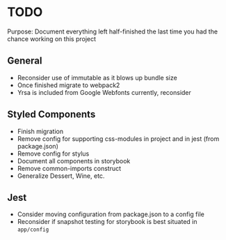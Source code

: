 # TODO

Purpose: Document everything left half-finished the last time you had the chance working on this project

## General
* Reconsider use of immutable as it blows up bundle size
* Once finished migrate to webpack2
* Yrsa is included from Google Webfonts currently, reconsider

## Styled Components

* Finish migration
* Remove config for supporting css-modules in project and in jest (from package.json)
* Remove config for stylus
* Document all components in storybook
* Remove common-imports construct
* Generalize Dessert, Wine, etc.

## Jest

* Consider moving configuration from package.json to a config file
* Reconsider if snapshot testing for storybook is best situated in `app/config`


